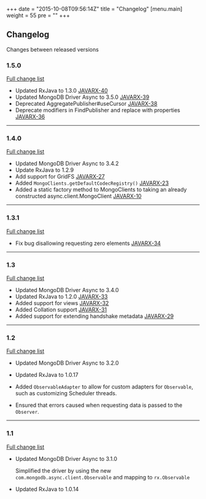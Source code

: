+++
date = "2015-10-08T09:56:14Z"
title = "Changelog"
[menu.main]
  weight = 55
  pre = "<i class='fa fa-cog'></i>"
+++

## Changelog

Changes between released versions


### 1.5.0

[Full change list](https://jira.mongodb.org/issues/?jql=project%20%3D%20JAVARX%20AND%20fixVersion%20%3D%201.5)


  * Updated RxJava to 1.3.0 [JAVARX-40](https://jira.mongodb.org/browse/JAVARX-40)
  * Updated MongoDB Driver Async to 3.5.0 [JAVARX-39](https://jira.mongodb.org/browse/JAVARX-39)
  * Deprecated AggregatePublisher#useCursor [JAVARX-38](https://jira.mongodb.org/browse/JAVARX-38)
  * Deprecate modifiers in FindPublisher and replace with properties [JAVARX-36](https://jira.mongodb.org/browse/JAVARX-36)


---

### 1.4.0

[Full change list](https://jira.mongodb.org/issues/?jql=project%20%3D%20JAVARX%20AND%20fixVersion%20%3D%201.4)

  * Updated MongoDB Driver Async to 3.4.2
  * Update RxJava to 1.2.9
  * Add support for GridFS [JAVARX-27](https://jira.mongodb.org/browse/JAVARX-27)
  * Added `MongoClients.getDefaultCodecRegistry()` [JAVARX-23](https://jira.mongodb.org/browse/JAVARX-23)
  * Added a static factory method to MongoClients to taking an already constructed async.client.MongoClient [JAVARX-10](https://jira.mongodb.org/browse/JAVARX-10)

---

### 1.3.1

[Full change list](https://jira.mongodb.org/issues/?jql=project%20%3D%20JAVARX%20AND%20fixVersion%20%3D%201.3.1)

  * Fix bug disallowing requesting zero elements [JAVARX-34](https://jira.mongodb.org/browse/JAVARX-34)

---

### 1.3

[Full change list](https://jira.mongodb.org/issues/?jql=project%20%3D%20JAVARX%20AND%20fixVersion%20%3D%201.3)

  * Updated MongoDB Driver Async to 3.4.0
  * Updated RxJava to 1.2.0 [JAVARX-33](https://jira.mongodb.org/browse/JAVARX-33)
  * Added support for views [JAVARX-32](https://jira.mongodb.org/browse/JAVARX-32)
  * Added Collation support [JAVARX-31](https://jira.mongodb.org/browse/JAVARX-31)
  * Added support for extending handshake metadata [JAVARX-29](https://jira.mongodb.org/browse/JAVARX-29)

---

### 1.2 

[Full change list](https://jira.mongodb.org/issues/?jql=project%20%3D%20JAVARX%20AND%20fixVersion%20%3D%201.2)

  * Updated MongoDB Driver Async to 3.2.0
    
  * Updated RxJava to 1.0.17
  
  * Added `ObservableAdapter` to allow for custom adapters for `Observable`, such as customizing Scheduler threads.
  
  * Ensured that errors caused when requesting data is passed to the `Observer`.

---

### 1.1 

[Full change list](https://jira.mongodb.org/issues/?jql=project%20%3D%20JAVARX%20AND%20fixVersion%20%3D%201.1)

  * Updated MongoDB Driver Async to 3.1.0
  
    Simplified the driver by using the new `com.mongodb.async.client.Observable` and mapping to `rx.Observable`
    
  * Updated RxJava to 1.0.14

